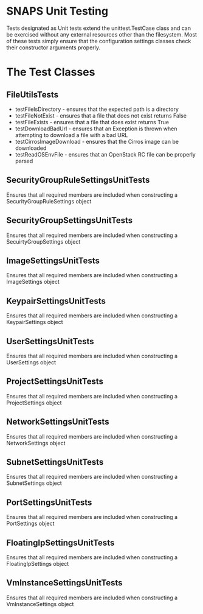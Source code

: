 # SNAPS Unit Testing

Tests designated as Unit tests extend the unittest.TestCase class and can be exercised without any external resources
other than the filesystem. Most of these tests simply ensure that the configuration settings classes check their
constructor arguments properly.

# The Test Classes

## FileUtilsTests
* testFileIsDirectory - ensures that the expected path is a directory
* testFileNotExist - ensures that a file that does not exist returns False
* testFileExists - ensures that a file that does exist returns True
* testDownloadBadUrl - ensures that an Exception is thrown when attempting to download a file with a bad URL
* testCirrosImageDownload - ensures that the Cirros image can be downloaded
* testReadOSEnvFile - ensures that an OpenStack RC file can be properly parsed

## SecurityGroupRuleSettingsUnitTests
Ensures that all required members are included when constructing a SecurityGroupRuleSettings object

## SecurityGroupSettingsUnitTests
Ensures that all required members are included when constructing a SecuirtyGroupSettings object

## ImageSettingsUnitTests
Ensures that all required members are included when constructing a ImageSettings object

## KeypairSettingsUnitTests
Ensures that all required members are included when constructing a KeypairSettings object

## UserSettingsUnitTests
Ensures that all required members are included when constructing a UserSettings object

## ProjectSettingsUnitTests
Ensures that all required members are included when constructing a ProjectSettings object

## NetworkSettingsUnitTests
Ensures that all required members are included when constructing a NetworkSettings object

## SubnetSettingsUnitTests
Ensures that all required members are included when constructing a SubnetSettings object

## PortSettingsUnitTests
Ensures that all required members are included when constructing a PortSettings object

## FloatingIpSettingsUnitTests
Ensures that all required members are included when constructing a FloatingIpSettings object

## VmInstanceSettingsUnitTests
Ensures that all required members are included when constructing a VmInstanceSettings object
